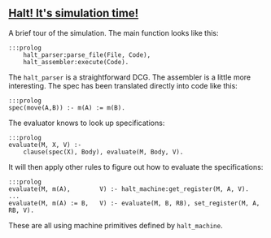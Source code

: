 ## [Halt! It's simulation time!](http://www.reddit.com/r/dailyprogrammer/comments/1euacb/052213_challenge_125_intermediate_halt_its/)
   
A brief tour of the simulation. The main function looks like this:

    :::prolog
        halt_parser:parse_file(File, Code),
        halt_assembler:execute(Code).

The `halt_parser` is a straightforward DCG. The assembler is a little
more interesting. The spec has been translated directly into code like
this:

    :::prolog
    spec(move(A,B)) :- m(A) := m(B).

The evaluator knows to look up specifications:

    :::prolog
    evaluate(M, X, V) :-
        clause(spec(X), Body), evaluate(M, Body, V).

It will then apply other rules to figure out how to evaluate the
specifications:

    :::prolog
    evaluate(M, m(A),        V) :- halt_machine:get_register(M, A, V).
    ...
    evaluate(M, m(A) := B,   V) :- evaluate(M, B, RB), set_register(M, A, RB, V).

These are all using machine primitives defined by `halt_machine`.
